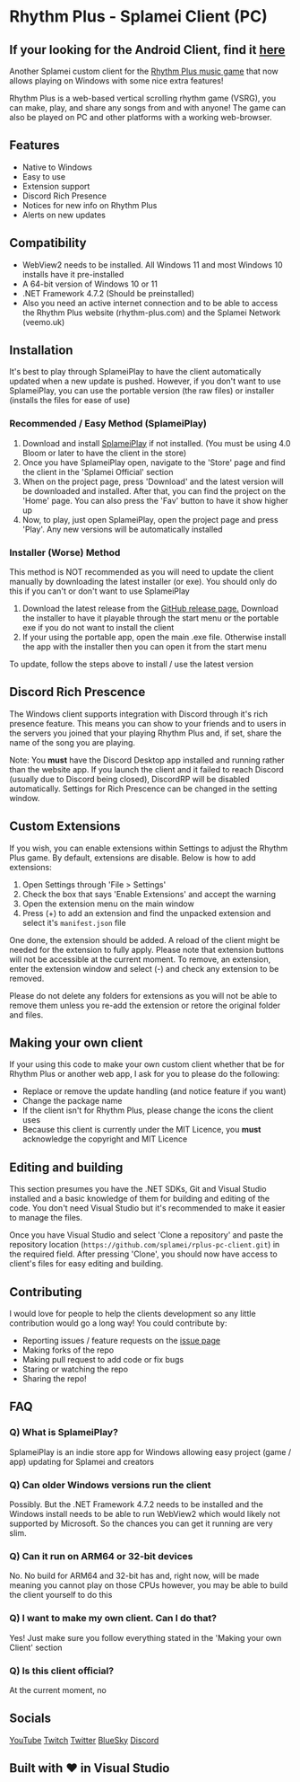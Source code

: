 
# Rhythm Plus - Splamei Client (PC)
## If your looking for the Android Client, find it [here](https://github.com/splamei/rplus-mobile-client)
Another Splamei custom client for the [Rhythm Plus music game](https://rhythm-plus.com) that now allows playing on Windows with some nice extra features!

Rhythm Plus is a web-based vertical scrolling rhythm game (VSRG), you can make, play, and share any songs from and with anyone! The game can also be played on PC and other platforms with a working web-browser.
## Features

 - Native to Windows
 - Easy to use
 - Extension support
 - Discord Rich Presence
 - Notices for new info on Rhythm Plus
 - Alerts on new updates

## Compatibility
- WebView2 needs to be installed. All Windows 11 and most Windows 10 installs have it pre-installed
- A 64-bit version of Windows 10 or 11
- .NET Framework 4.7.2 (Should be preinstalled)
- Also you need an active internet connection and to be able to access the Rhythm Plus website (rhythm-plus.com) and the Splamei Network (veemo.uk)

## Installation
It's best to play through SplameiPlay to have the client automatically updated when a new update is pushed. However, if you don't want to use SplameiPlay, you can use the portable version (the raw files) or installer (installs the files for ease of use)

### Recommended / Easy Method (SplameiPlay)

 1. Download and install [SplameiPlay](https://www.veemo.uk/splameiplay-download) if not installed. (You must be using 4.0 Bloom or later to have the client in the store)
 2. Once you have SplameiPlay open, navigate to the 'Store' page and find the client in the 'Splamei Official' section
 3. When on the project page, press 'Download' and the latest version will be downloaded and installed. After that, you can find the project on the 'Home' page. You can also press the 'Fav' button to have it show higher up
 4. Now, to play, just open SplameiPlay, open the project page and press 'Play'. Any new versions will be automatically installed
### Installer (Worse) Method
This method is NOT recommended as you will need to update the client manually by downloading the latest installer (or exe). You should only do this if you can't or don't want to use SplameiPlay
1. Download the latest release from the [GitHub release page.](https://github.com/splamei/rplus-pc-client/releases) Download the installer to have it playable through the start menu or the portable exe if you do not want to install the client
2. If your using the portable app, open the main .exe file. Otherwise install the app with the installer then you can open it from the start menu

To update, follow the steps above to install / use the latest version
## Discord Rich Prescence
The Windows client supports integration with Discord through it's rich presence feature. This means you can show to your friends and to users in the servers you joined that your playing Rhythm Plus and, if set, share the name of the song you are playing.

Note: You **must** have the Discord Desktop app installed and running rather than the website app. If you launch the client and it failed to reach Discord (usually due to Discord being closed), DiscordRP will be disabled automatically. Settings for Rich Prescence can be changed in the setting window.
## Custom Extensions
If you wish, you can enable extensions within Settings to adjust the Rhythm Plus game. By default, extensions are disable. Below is how to add extensions:
1. Open Settings through 'File > Settings'
2. Check the box that says 'Enable Extensions' and accept the warning
3. Open the extension menu on the main window
4. Press (+) to add an extension and find the unpacked extension and select it's `manifest.json` file

One done, the extension should be added. A reload of the client might be needed for the extension to fully apply. Please note that extension buttons will not be accessible at the current moment. To remove, an extension, enter the extension window and select (-) and check any extension to be removed.

Please do not delete any folders for extensions as you will not be able to remove them unless you re-add the extension or retore the original folder and files.
## Making your own client
If your using this code to make your own custom client whether that be for Rhythm Plus or another web app, I ask for you to please do the following:
 - Replace or remove the update handling (and notice feature if you want)
 - Change the package name
 - If the client isn't for Rhythm Plus, please change the icons the client uses
 - Because this client is currently under the MIT Licence, you **must** acknowledge the copyright and MIT Licence
## Editing and building
This section presumes you have the .NET SDKs, Git and Visual Studio installed and a basic knowledge of them for building and editing of the code. You don't need Visual Studio but it's recommended to make it easier to manage the files.

Once you have Visual Studio and select 'Clone a repository' and paste the repository location (``https://github.com/splamei/rplus-pc-client.git``) in the required field. After pressing 'Clone', you should now have access to client's files for easy editing and building.
## Contributing
I would love for people to help the clients development so any little contribution would go a long way!
You could contribute by:
 - Reporting issues / feature requests on the [issue page](https://github.com/splamei/rplus-mobile-client/issues)
 - Making forks of the repo
 - Making pull request to add code or fix bugs
 - Staring or watching the repo
 - Sharing the repo!

## FAQ
### Q) What is SplameiPlay?
SplameiPlay is an indie store app for Windows allowing easy project (game / app) updating for Splamei and creators
### Q) Can older Windows versions run the client
Possibly. But the .NET Framework 4.7.2 needs to be installed and the Windows install needs to be able to run WebView2 which would likely not supported by Microsoft. So the chances you can get it running are very slim.
### Q) Can it run on ARM64 or 32-bit devices
No. No build for ARM64 and 32-bit has and, right now, will be made meaning you cannot play on those CPUs however, you may be able to build the client yourself to do this
### Q) I want to make my own client. Can I do that?
Yes! Just make sure you follow everything stated in the 'Making your own Client' section
### Q) Is this client official?
At the current moment, no
## Socials
[YouTube](https://youtube.com/@splamei)
[Twitch](https://twitch.tv/splamei)
[Twitter](https://twitter.com/splamei)
[BlueSky](http://splamei.bsky.social/)
[Discord](https://discord.gg/g2KTP5X9At)
## Built with ❤️ in Visual Studio
